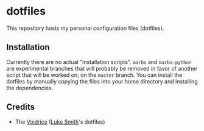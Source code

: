 # dotfiles
This repository hosts my personal configuration files (dotfiles).

## Installation
Currently there are no actual "installation scripts".
`marbs` and `marbs-python` are experimental branches that will probably be removed in favor of another script that will be worked on; on the `master` branch.
You can install the dotfiles by manually copying the files into your home directory and installing the dependencies.

## Credits
- The [Voidrice](https://github.com/lukesmithxyz/voidrice) ([Luke Smith](https://lukesmith.xyz)'s dotfiles)
